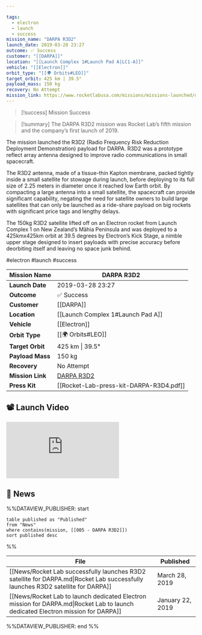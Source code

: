 ```yaml
---

tags:
  - electron
  - launch
  - success
mission_name: "DARPA R3D2"
launch_date: 2019-03-28 23:27
outcome: ✅ Success
customer: "[[DARPA]]"
location: "[[Launch Complex 1#Launch Pad A|LC1-A]]"
vehicle: "[[Electron]]"
orbit_type: "[[🌍 Orbits#LEO]]"
target_orbit: 425 km | 39.5°
payload_mass: 150 kg
recovery: No Attempt
mission_link: https://www.rocketlabusa.com/missions/missions-launched/darpa-r3d2/
---
```


>[!success] Mission Success

>[!summary]
The DARPA R3D2 mission was Rocket Lab’s fifth mission and the company’s first launch of 2019.
>
The mission launched the R3D2 (Radio Frequency Risk Reduction Deployment Demonstration) payload for DARPA. R3D2 was a prototype reflect array antenna designed to improve radio communications in small spacecraft.
>
The R3D2 antenna, made of a tissue-thin Kapton membrane, packed tightly inside a small satellite for stowage during launch, before deploying to its full size of 2.25 meters in diameter once it reached low Earth orbit. By compacting a large antenna into a small satellite, the spacecraft can provide significant capability, negating the need for satellite owners to build large satellites that can only be launched as a ride-share payload on big rockets with significant price tags and lengthy delays.
>
The 150kg R3D2 satellite lifted off on an Electron rocket from Launch Complex 1 on New Zealand’s Māhia Peninsula and was deployed to a 425kmx425km orbit at 39.5 degrees by Electron’s Kick Stage, a nimble upper stage designed to insert payloads with precise accuracy before deorbiting itself and leaving no space junk behind. 


#electron #launch #success

| **Mission Name** | DARPA R3D2                                                                        |
| ---------------- | --------------------------------------------------------------------------------- |
| **Launch Date**  | 2019-03-28 23:27                                                                  |
| **Outcome**      | ✅ Success                                                                         |
| **Customer**     | [[DARPA]]                                                                         |
| **Location**     | [[Launch Complex 1#Launch Pad A]]                                                 |
| **Vehicle**      | [[Electron]]                                                                      |
| **Orbit Type**   | [[🌍 Orbits#LEO]]                                                                 |
| **Target Orbit** | 425 km &#124; 39.5°                                                               |
| **Payload Mass** | 150 kg                                                                            |
| **Recovery**     | No Attempt                                                                        |
| **Mission Link** | [DARPA R3D2](https://www.rocketlabusa.com/missions/missions-launched/darpa-r3d2/) |
| **Press Kit**    | [[Rocket-Lab-press-kit-DARPA-R3D4.pdf]]                                           |


## 📽️ Launch Video

<div class="responsive-video">
<iframe src="https://www.youtube.com/embed/TGhlWMJtDEI" title="Rocket Lab&#39;s Electron - DARPA R3D2 Mission" frameborder="0" allow="accelerometer; autoplay; clipboard-write; encrypted-media; gyroscope; picture-in-picture; web-share" referrerpolicy="strict-origin-when-cross-origin" allowfullscreen></iframe>     
</div>

## 📰 News
%%DATAVIEW_PUBLISHER: start
```
table published as "Published"
from "News"
where contains(mission, [[005 - DARPA R3D2]])
sort published desc
```
%%

| File                                                                                                                             | Published        |
| -------------------------------------------------------------------------------------------------------------------------------- | ---------------- |
| [[News/Rocket Lab successfully launches R3D2 satellite for DARPA.md\|Rocket Lab successfully launches R3D2 satellite for DARPA]] | March 28, 2019   |
| [[News/Rocket Lab to launch dedicated Electron mission for DARPA.md\|Rocket Lab to launch dedicated Electron mission for DARPA]] | January 22, 2019 |

%%DATAVIEW_PUBLISHER: end %%